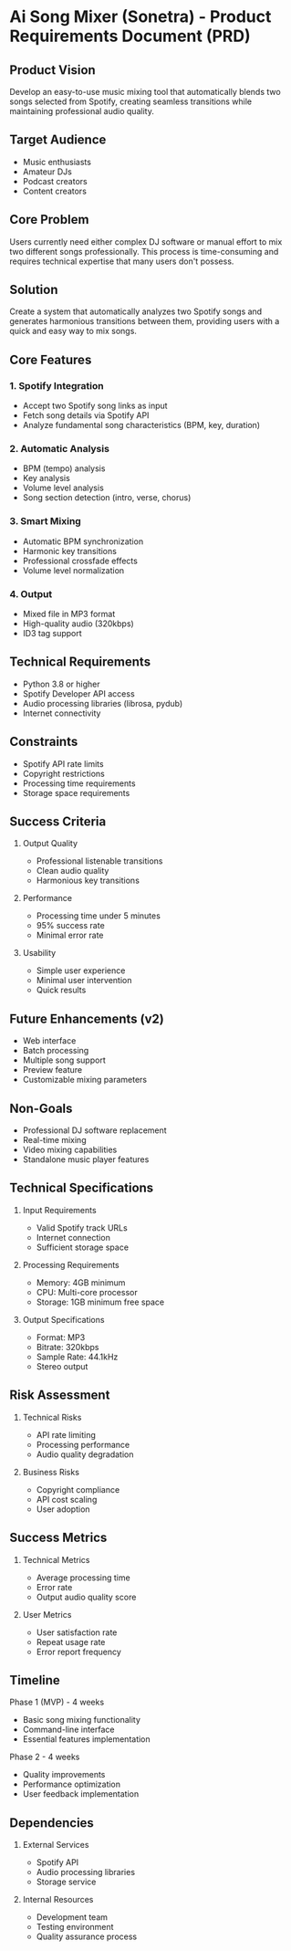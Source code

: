 # Ai Song Mixer (Sonetra) - Product Requirements Document (PRD)

## Product Vision
Develop an easy-to-use music mixing tool that automatically blends two songs selected from Spotify, creating seamless transitions while maintaining professional audio quality.

## Target Audience
- Music enthusiasts
- Amateur DJs
- Podcast creators
- Content creators

## Core Problem
Users currently need either complex DJ software or manual effort to mix two different songs professionally. This process is time-consuming and requires technical expertise that many users don't possess.

## Solution
Create a system that automatically analyzes two Spotify songs and generates harmonious transitions between them, providing users with a quick and easy way to mix songs.

## Core Features

### 1. Spotify Integration
- Accept two Spotify song links as input
- Fetch song details via Spotify API
- Analyze fundamental song characteristics (BPM, key, duration)

### 2. Automatic Analysis
- BPM (tempo) analysis
- Key analysis
- Volume level analysis
- Song section detection (intro, verse, chorus)

### 3. Smart Mixing
- Automatic BPM synchronization
- Harmonic key transitions
- Professional crossfade effects
- Volume level normalization

### 4. Output
- Mixed file in MP3 format
- High-quality audio (320kbps)
- ID3 tag support

## Technical Requirements
- Python 3.8 or higher
- Spotify Developer API access
- Audio processing libraries (librosa, pydub)
- Internet connectivity

## Constraints
- Spotify API rate limits
- Copyright restrictions
- Processing time requirements
- Storage space requirements

## Success Criteria
1. Output Quality
   - Professional listenable transitions
   - Clean audio quality
   - Harmonious key transitions

2. Performance
   - Processing time under 5 minutes
   - 95% success rate
   - Minimal error rate

3. Usability
   - Simple user experience
   - Minimal user intervention
   - Quick results

## Future Enhancements (v2)
- Web interface
- Batch processing
- Multiple song support
- Preview feature
- Customizable mixing parameters

## Non-Goals
- Professional DJ software replacement
- Real-time mixing
- Video mixing capabilities
- Standalone music player features

## Technical Specifications
1. Input Requirements
   - Valid Spotify track URLs
   - Internet connection
   - Sufficient storage space

2. Processing Requirements
   - Memory: 4GB minimum
   - CPU: Multi-core processor
   - Storage: 1GB minimum free space

3. Output Specifications
   - Format: MP3
   - Bitrate: 320kbps
   - Sample Rate: 44.1kHz
   - Stereo output

## Risk Assessment
1. Technical Risks
   - API rate limiting
   - Processing performance
   - Audio quality degradation

2. Business Risks
   - Copyright compliance
   - API cost scaling
   - User adoption

## Success Metrics
1. Technical Metrics
   - Average processing time
   - Error rate
   - Output audio quality score

2. User Metrics
   - User satisfaction rate
   - Repeat usage rate
   - Error report frequency

## Timeline
Phase 1 (MVP) - 4 weeks
- Basic song mixing functionality
- Command-line interface
- Essential features implementation

Phase 2 - 4 weeks
- Quality improvements
- Performance optimization
- User feedback implementation

## Dependencies
1. External Services
   - Spotify API
   - Audio processing libraries
   - Storage service

2. Internal Resources
   - Development team
   - Testing environment
   - Quality assurance process